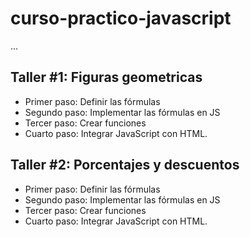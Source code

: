 # curso-practico-javascript

...

## Taller #1: Figuras geometricas

- Primer paso: Definir las fórmulas
- Segundo paso: Implementar las fórmulas en JS
- Tercer paso: Crear funciones
- Cuarto paso: Integrar JavaScript con HTML.

## Taller #2: Porcentajes y descuentos

- Primer paso: Definir las fórmulas
- Segundo paso: Implementar las fórmulas en JS
- Tercer paso: Crear funciones
- Cuarto paso: Integrar JavaScript con HTML.
